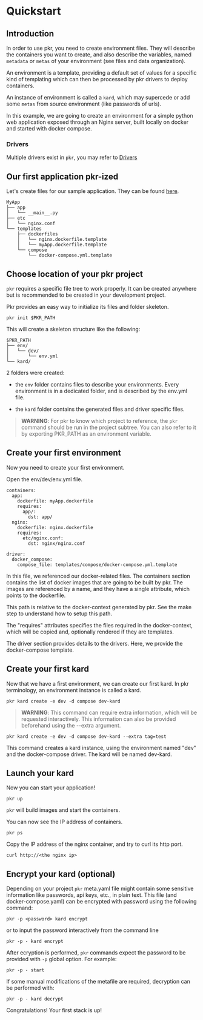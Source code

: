 # Quickstart

## Introduction

In order to use pkr, you need to create environment files. They will describe the containers you want to create, and also describe the
variables, named `metadata` or `metas` of your environment (see files and data organization).

An environment is a template, providing a default set of values for a specific kind of templating which can then be processed by pkr drivers to deploy containers.

An instance of environment is called a `kard`, which may supercede or add some `metas` from source environment (like passwords of urls).

In this example, we are going to create an environment for a simple python web application exposed through an Nginx server, built locally on docker and started with docker compose.

### Drivers

Multiple drivers exist in `pkr`, you may refer to [Drivers](drivers.md)

## Our first application pkr-ized

Let's create files for our sample application.
They can be found [here](sample/simple).

    MyApp
    ├── app
    │   └── __main__.py
    ├── etc
    │   └── nginx.conf
    └── templates
        ├── dockerfiles
        │   └── nginx.dockerfile.template
        │   └── myApp.dockerfile.template
        └── compose
            └── docker-compose.yml.template

## Choose location of your pkr project

`pkr` requires a specific file tree to work properly. It can be created anywhere but is recommended to be created in your development project.

Pkr provides an easy way to initialize its files and folder skeleton.

    pkr init $PKR_PATH

This will create a skeleton structure like the following:

    $PKR_PATH
    ├── env/
    │   └── dev/
    │       └── env.yml
    └── kard/

2 folders were created:

  * the `env` folder contains files to describe your environments. Every environment is in a dedicated folder, and is described by the  env.yml file.

  * the `kard` folder contains the generated files and driver specific files.

> **WARNING**: For pkr to know which project to reference, the `pkr` command should be run in the project subtree. You can also refer to it by exporting PKR_PATH as an environment variable.

## Create your first environment

Now you need to create your first environment.

Open the env/dev/env.yml file.

    containers:
      app:
        dockerfile: myApp.dockerfile
        requires:
          app/:
            dst: app/
      nginx:
        dockerfile: nginx.dockerfile
        requires:
          etc/nginx.conf:
            dst: nginx/nginx.conf

    driver:
      docker_compose:
        compose_file: templates/compose/docker-compose.yml.template

In this file, we referenced our docker-related files. The containers section contains the list of docker images that are going to be built by pkr. The images are referenced by a name, and they have a single attribute, which points to the dockerfile.

This path is relative to the docker-context generated by pkr. See the make step to understand how to setup this path.

The "requires" attributes specifies the files required in the docker-context, which will be copied and, optionally rendered if they are templates.

The driver section provides details to the drivers. Here, we provide the docker-compose template.

## Create your first kard

Now that we have a first environment, we can create our first kard. In pkr terminology, an environment instance is called a kard.

```
pkr kard create -e dev -d compose dev-kard
```

> **WARNING**:
   This command can require extra information, which will be requested interactively.
   This information can also be provided beforehand using the --extra argument.

```
pkr kard create -e dev -d compose dev-kard --extra tag=test
```

This command creates a kard instance, using the environment named "dev" and the docker-compose driver. The kard will be named dev-kard.

## Launch your kard

Now you can start your application!

```
pkr up
```

`pkr` will build images and start the containers.

You can now see the IP address of containers.

```
pkr ps
```

Copy the IP address of the nginx container, and try to curl its http port.

```
curl http://<the nginx ip>
```

## Encrypt your kard (optional)

Depending on your project `pkr` meta.yaml file might contain some sensitive information like passwords, api keys, etc., in plain text. This file (and docker-compose.yaml) can be encrypted with password using the following command:

```
pkr -p <password> kard encrypt
```

or to input the password interactively from the command line

```
pkr -p - kard encrypt
```

After ecryption is performed, `pkr` commands expect the password to be provided with `-p` global option. For example:

```
pkr -p - start
```

If some manual modifications of the metafile are required, decryption can be performed with:

```
pkr -p - kard decrypt
```


Congratulations! Your first stack is up!
